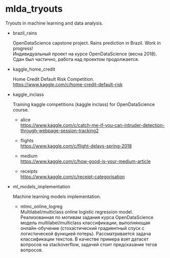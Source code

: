 # mlda_tryouts
Tryouts in machine learning and data analysis.

* brazil_rains

  OpenDataScience capstone project. Rains prediction in Brazil. Work in progress!<br>
  Индивидуальный проект на курсе OpenDataScience (весна 2018). Сдан был частично, работа над проектом продолжается.

* kaggle_home_credit

  Home Credit Default Risk Competition.<br>
  https://www.kaggle.com/c/home-credit-default-risk

* kaggle_inclass

  Training kaggle competitions (kaggle inclass) for OpenDataScience course.
  
    - alice<br>
    https://www.kaggle.com/c/catch-me-if-you-can-intruder-detection-through-webpage-session-tracking2
    
    - flights<br>
    https://www.kaggle.com/c/flight-delays-spring-2018
    
    - medium<br>
    https://www.kaggle.com/c/how-good-is-your-medium-article
    
    - receipts<br>
    https://www.kaggle.com/c/receipt-categorisation
    
* ml_models_implementation

  Machine learning models implementation.
  
  - mlmc_online_logreg<br>
  Multilabel/multiclass online logistic regression model.<br>
  Реализованная по мотивам задания курса OpenDataScience модель multilabel/multiclass классификации, выполняющая онлайн-обучение (стохастический градиентный спуск с логистической функцией потерь). Рассматривается задача классификации текстов. В качестве примера взят датасет вопросов на stackoverflow, задачей стоит предсказание тегов вопросов.
